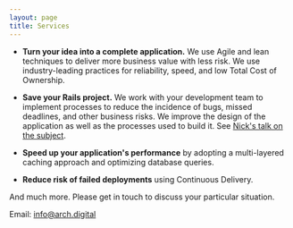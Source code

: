 ```yaml
---
layout: page
title: Services
---
```


- **Turn your idea into a complete application.**
  We use Agile and lean techniques to deliver more business value with less risk.
  We use industry-leading practices for reliability, speed, and low Total Cost of Ownership.

- **Save your Rails project.**
  We work with your development team to implement processes to reduce 
  the incidence of bugs, missed deadlines, and other business risks.
  We improve the design of the application as well as the processes used to build it.
  See [Nick's talk on the subject](/2016/01/10/remodeling-rails-applications/).

- **Speed up your application's performance** by adopting a multi-layered caching approach and optimizing database queries.

- **Reduce risk of failed deployments** using Continuous Delivery.

And much more. Please get in touch to discuss your particular situation. 

Email: [info@arch.digital](mailto:info@arch.digital)
